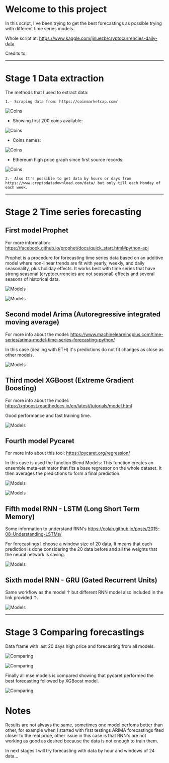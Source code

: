 
# Welcome to this project

In this script, I've been trying to get the best forecastings as possible trying with different time series models.

Whole script at: https://www.kaggle.com/jinuezb/cryptocurrencies-daily-data

Credits to:



----------------------------------------------------------------------------------------------------------------------------------------------------------------------------------------------------------------------------

# Stage 1 Data extraction


The methods that I used to extract data:

    1.- Scraping data from: https://coinmarketcap.com/ 

![Coins](Images/coinmckp_1.PNG)

* Showing first 200 coins available:

![Coins](Images/coinsav_2.PNG)

* Coins names:

![Coins](Images/allcoins_3.PNG)

* Ethereum high price graph since first source records:

![Coins](Images/coinbehave_4.PNG)
    
    2.- Also It's possible to get data by hours or days from https://www.cryptodatadownload.com/data/ but only till each Monday of each week.

--------------------------------------------------------------------------------------------------------------------------------------------------------------------------------------------------------------------------------

# Stage 2 Time series forecasting


## First model Prophet 

For more information: https://facebook.github.io/prophet/docs/quick_start.html#python-api

Prophet is a procedure for forecasting time series data based on an additive model where non-linear trends are fit with yearly, weekly, and daily seasonality, plus holiday effects. It works best with time series that have strong seasonal (cryptocurrencies are not seasonal) effects and several seasons of historical data.

![Models](Images/prophet_5.PNG)

![Models](Images/prophetmse_6.PNG)

## Second model Arima (Autoregressive integrated moving average)

For more info about the model: https://www.machinelearningplus.com/time-series/arima-model-time-series-forecasting-python/

In this case (dealing with ETH) it's predictions do not fit changes as close as other models.

![Models](Images/arimamse_7.PNG)

## Third model XGBoost (Extreme Gradient Boosting)

For more info about the model: https://xgboost.readthedocs.io/en/latest/tutorials/model.html

Good performance and fast training time.

![Models](Images/xgbmse_8.PNG)

## Fourth model Pycaret 

For more info about this tool: https://pycaret.org/regression/

In this case is used the function Blend Models: This function creates an ensemble meta-estimator that fits a base regressor on the whole dataset. It then averages the predictions to form a final prediction.

![Models](Images/pycaretmodels_9.PNG)

![Models](Images/pycaretmse_10.PNG)

## Fifth model RNN - LSTM (Long Short Term Memory) 

Some information to understand RNN's https://colah.github.io/posts/2015-08-Understanding-LSTMs/

For forecastings I choose a window size of 20 data, It means that each prediction is done considering the 20 data before and all the weights that the neural network is saving.

![Models](Images/lstmse_11.PNG)

## Sixth model RNN - GRU (Gated Recurrent Units)

Same workflow as the model ↑ but different RNN model also included in the link provided ↑.

![Models](Images/grumse_12.PNG)

----------------------------------------------------------------------------------------------------------------------------------------------------------------------------------------------------------------------------

# Stage 3 Comparing forecastings


Data frame with last 20 days high price and forecasting from all models.

![Comparing](Images/finaldf_13.PNG)

![Comparing](Images/finalg_14.PNG)

Finally all mse models is compared showing that pycaret performed the best forecasting followed by XGBoost model.

![Comparing](Images/mse15.PNG)

# Notes

Results are not always the same, sometimes one model perfoms better than other, for example when I started with first testings ARIMA forecastings fited closer to the real price, other issue in this case is that RNN's are not working as good as desired because the data is not enough to train them.

In next stages I will try forecasting with data by hour and windows of 24 data...